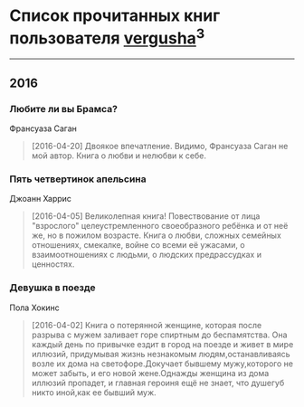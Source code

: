 # Список прочитанных книг пользователя [vergusha](https://www.facebook.com/app_scoped_user_id/100000769416047/)<sup>3</sup>
---

## 2016

### Любите ли вы Брамса?
Франсуаза Саган
> [2016-04-20] Двоякое впечатление. Видимо, Франсуаза Саган не мой автор. Книга о любви и нелюбви к себе.


### Пять четвертинок апельсина
Джоанн Харрис
> [2016-04-05] Великолепная книга! Повествование от лица "взрослого" целеустремленного своеобразного ребёнка и от неё же, но в пожилом возрасте. Книга о любви, сложных  семейных отношениях, смекалке, войне со всеми её ужасами, о взаимоотношениях с людьми, о людских предрассудках и ценностях.


### Девушка в поезде
Пола Хокинс
> [2016-04-02] Книга о потерянной женщине, которая после разрыва с мужем заливает горе спиртным до беспамятства. Она каждый день по привычке ездит в город на поезде и живет в мире иллюзий, придумывая жизнь незнакомым людям,останавливаясь возле их дома на светофоре.Докучает бывшему мужу,которого не может забыть, и его новой жене.Однажды женщина из дома иллюзий пропадет, и главная героиня ещё не знает, что душегуб никто иной,как ее бывший муж.



